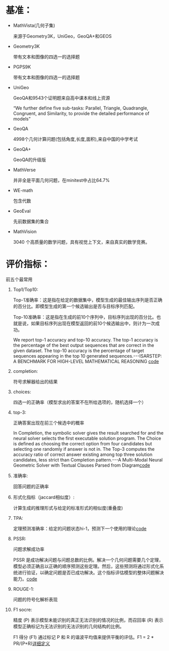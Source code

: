 # 基准：
- MathVista(几何子集)

  来源于Geometry3K，UniGeo，GeoQA+和GEOS

- Geometry3K

  带有文本和图像的四选一的选择题

- PGPS9K

  带有文本和图像的四选一的选择题

- UniGeo

  GeoQA和9543个证明题来自高中课本和线上资源

  “We further define five sub-tasks: Parallel, Triangle, Quadrangle, Congruent, and Similarity, to provide the detailed performance of models” 

- GeoQA

  4998个几何计算问题(包括角度,长度,面积),来自中国的中学考试

- GeoQA+

  GeoQA的升级版

- MathVerse

  并非全是平面几何问题，在minitest中占比64.7%

- WE-math

  包含代数

- GeoEval

  先前数据集的集合

- MathVision

  3040 个高质量的数学问题，具有视觉上下文，来自真实的数学竞赛。

# 评价指标：

前五个最常用

1. Top1/Top10:

    Top-1准确率：这是指在给定的数据集中，模型生成的最佳输出序列是否正确的百分比。即模型生成的第一个候选输出是否与目标序列匹配。 

    Top-10准确率：这是指在生成的前10个序列中，目标序列出现的百分比。也就是说，如果目标序列出现在模型返回的前10个候选输出中，则计为一次成功。

    We report top-1 accuracy and top-10 accuracy. The top-1 accuracy is the percentage of the best output sequences that are correct in the given dataset. The top-10 accuracy is the percentage of target sequences appearing in the top 10 generated sequences.---ISARSTEP: A BENCHMARK FOR HIGH-LEVEL  MATHEMATICAL REASONING [code](https://github.com/chen-judge/UniGeo/blob/main/Geoformer/src/geo.py#L393)

2. completion:

    符号求解器给出的结果

3. choices:

    四选一的正确率（模型求出的答案不在所给选项的，随机选择一个）

4. top-3:

    正确答案出现在前三个候选中的概率

    In Completion, the symbolic solver gives the result searched for and the neural solver selects the first executable solution program. The Choice is defined as choosing the correct option from four candidates but selecting one randomly if answer is not in. The Top-3 computes the accuracy ratio of correct answer existing among top three solution candidates, less strict than Completion pattern.---A Multi-Modal Neural Geometric Solver with Textual Clauses Parsed from Diagram[code](https://github.com/mingliangzhang2018/PGPS/blob/main/utils/utils.py#L222)

5. 准确率:

    回答问题的正确率

6. 形式化指标（jaccard相似度）:

    计算生成的推理形式与给定的标准形式的相似度(重叠度)

7. TPA:

    定理预测准确率：给定的问题状态hi-1，预测下一个使用的理论[code](https://github.com/BitSecret/HyperGNet/blob/main/src/gps/train.py#L279)

8. PSSR:

    问题求解成功率

    PSSR 是成功解决问题与问题总数的比例。解决一个几何问题需要几个定理，模型必须正确且以正确的顺序预测这些定理。然后，这些预测将通过形式化系统进行验证，以确定问题是否已成功解决。这个指标评估模型的整体问题解决能力。[code](https://github.com/BitSecret/HyperGNet/blob/main/src/gps/pac.py#L192)

9. ROUGE-1:

    问题的符号化解析表现

10. F1 socre:

    精度 (P) 表示模型未能识别的真正无法识别的情况的比例，而召回率 (R) 表示模型正确标记为无法识别的无法识别的几何结构的比例。

    F1 得分 (F1) 通过标记 P 和 R 的谐波平均值来提供平衡的评估。F1 = 2 * PR/(P+R)[详细定义](https://cloud.tencent.com/developer/article/1486764)









